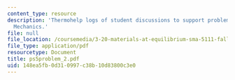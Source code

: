 ```yaml
---
content_type: resource
description: 'Thermohelp logs of student discussions to support problem sets: Statistical
  Mechanics.'
file: null
file_location: /coursemedia/3-20-materials-at-equilibrium-sma-5111-fall-2003/148ea5fb0d310997c38b10d83800c3e0_ps5problem_2.pdf
file_type: application/pdf
resourcetype: Document
title: ps5problem_2.pdf
uid: 148ea5fb-0d31-0997-c38b-10d83800c3e0
---
```

